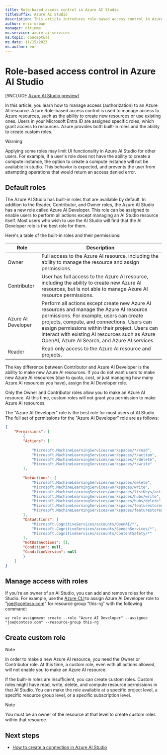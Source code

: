 ```yaml
---
title: Role-based access control in Azure AI Studio
titleSuffix: Azure AI Studio
description: This article introduces role-based access control in Azure AI Studio
author: eric-urban
manager: nitinme
ms.service: azure-ai-services
ms.topic: conceptual
ms.date: 11/15/2023
ms.author: eur
---
```


# Role-based access control in Azure AI Studio 

[!INCLUDE [Azure AI Studio preview](../includes/preview-ai-studio.md)]

In this article, you learn how to manage access (authorization) to an Azure AI resource. Azure Role-based access control is used to manage access to Azure resources, such as the ability to create new resources or use existing ones. Users in your Microsoft Entra ID are assigned specific roles, which grant access to resources. Azure provides both built-in roles and the ability to create custom roles. 

> [!WARNING]
> Applying some roles may limit UI functionality in Azure AI Studio for other users. For example, if a user's role does not have the ability to create a compute instance, the option to create a compute instance will not be available in studio. This behavior is expected, and prevents the user from attempting operations that would return an access denied error. 


## Default roles 

The Azure AI Studio has built-in roles that are available by default. In addition to the Reader, Contributor, and Owner roles, the Azure AI Studio has a new role called Azure AI Developer. This role can be assigned to enable users to perform all actions except managing an AI Studio resource itself. Most users who wish to use the AI Studio will find that the AI Developer role is the best role for them.

Here's a table of the built-in roles and their permissions:

| Role | Description | 
| --- | --- |
| Owner | Full access to the Azure AI resource, including the ability to manage the resource and assign permissions. |
| Contributor |	User has full access to the Azure AI resource, including the ability to create new Azure AI resources, but is not able to manage Azure AI resource permissions. |
| Azure AI Developer | 	Perform all actions except create new Azure AI resources and manage the Azure AI resource permissions. For example, users can create projects, compute, and connections. Users can assign permissions within their project. Users can interact with existing AI resources such as Azure OpenAI, Azure AI Search, and Azure AI services. |
| Reader | 	Read only access to the Azure AI resource and projects. |


The key difference between Contributor and Azure AI Developer is the ability to make new Azure AI resources. If you do not want users to make new Azure AI resources (due to quota, cost, or just managing how many Azure AI resources you have), assign the AI Developer role.

Only the Owner and Contributor roles allow you to make an Azure AI resource. At this time, custom roles will not grant you permission to make Azure AI resources.

The "Azure AI Developer" role is the best role for most users of AI Studio. The full set of permissions for the "Azure AI Developer" role are as follows:

```json
{
    "Permissions": [ 
        { 
        "Actions": [ 
    
            "Microsoft.MachineLearningServices/workspaces/*/read", 
            "Microsoft.MachineLearningServices/workspaces/*/action", 
            "Microsoft.MachineLearningServices/workspaces/*/delete", 
            "Microsoft.MachineLearningServices/workspaces/*/write" 
        ], 
    
        "NotActions": [ 
            "Microsoft.MachineLearningServices/workspaces/delete", 
            "Microsoft.MachineLearningServices/workspaces/write", 
            "Microsoft.MachineLearningServices/workspaces/listKeys/action", 
            "Microsoft.MachineLearningServices/workspaces/hubs/write", 
            "Microsoft.MachineLearningServices/workspaces/hubs/delete", 
            "Microsoft.MachineLearningServices/workspaces/featurestores/write", 
            "Microsoft.MachineLearningServices/workspaces/featurestores/delete" 
        ], 
        "DataActions": [ 
            "Microsoft.CognitiveServices/accounts/OpenAI/*", 
            "Microsoft.CognitiveServices/accounts/SpeechServices/*", 
            "Microsoft.CognitiveServices/accounts/ContentSafety/*" 
        ], 
        "NotDataActions": [], 
        "Condition": null, 
        "ConditionVersion": null 
        } 
    ] 
}
```

## Manage access with roles 

If you're an owner of an AI Studio, you can add and remove roles for the Studio. For example, use the [Azure CLI](/cli/azure/) to assign Azure AI Developer role to "joe@contoso.com" for resource group "this-rg" with the following command: 
 
```azurecli-interactive
az role assignment create --role "Azure AI Developer" --assignee "joe@contoso.com" --resource-group this-rg 
```

## Create custom role 

> [!NOTE]
> In order to make a new Azure AI resource, you need the Owner or Contributor role. At this time, a custom role, even with all actions allowed, will not enable you to make an Azure AI resource. 

If the built-in roles are insufficient, you can create custom roles. Custom roles might have read, write, delete, and compute resource permissions in that AI Studio. You can make the role available at a specific project level, a specific resource group level, or a specific subscription level. 

> [!NOTE]
> You must be an owner of the resource at that level to create custom roles within that resource. 

## Next steps

- [How to create a connection in Azure AI Studio](../how-to/connections-add.md)

